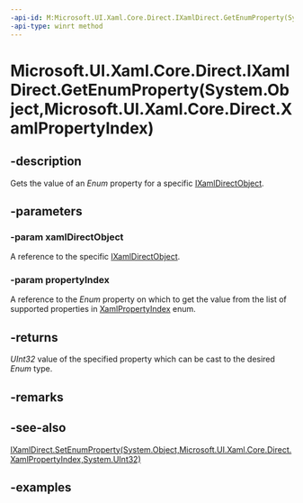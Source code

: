```yaml
---
-api-id: M:Microsoft.UI.Xaml.Core.Direct.IXamlDirect.GetEnumProperty(System.Object,Microsoft.UI.Xaml.Core.Direct.XamlPropertyIndex)
-api-type: winrt method
---
```


# Microsoft.UI.Xaml.Core.Direct.IXamlDirect.GetEnumProperty(System.Object,Microsoft.UI.Xaml.Core.Direct.XamlPropertyIndex)

<!--
public uint GetEnumProperty (object xamlDirectObject, Microsoft.UI.Xaml.Core.Direct.XamlPropertyIndex propertyIndex);
-->

## -description

Gets the value of an _Enum_ property for a specific [IXamlDirectObject](ixamldirectobject.md).

## -parameters

### -param xamlDirectObject

A reference to the specific [IXamlDirectObject](ixamldirectobject.md).

### -param propertyIndex

A reference to the _Enum_ property on which to get the value from the list of supported properties in [XamlPropertyIndex](xamlpropertyindex.md) enum.

## -returns

_UInt32_ value of the specified property which can be cast to the desired _Enum_ type.

## -remarks

## -see-also

[IXamlDirect.SetEnumProperty(System.Object,Microsoft.UI.Xaml.Core.Direct.XamlPropertyIndex,System.UInt32)](ixamldirect_setenumproperty_1389798377.md)

## -examples

